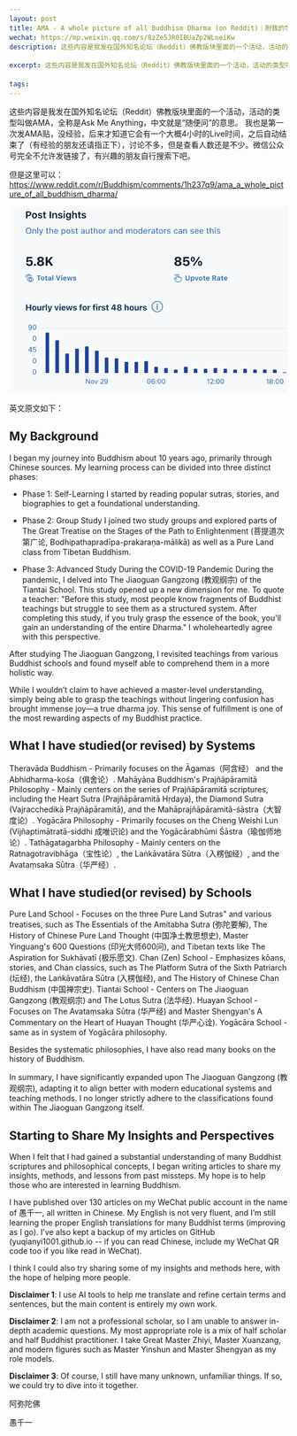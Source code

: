 ```yaml
---
layout: post
title: AMA - A whole picture of all Buddhism Dharma (on Reddit)｜附我的学佛经历
wechat: https://mp.weixin.qq.com/s/8zZe5JR0IBUaZp2WLneiKw
description: 这些内容是我发在国外知名论坛（Reddit）佛教版块里面的一个活动，活动的类型叫做AMA，全称是Ask Me Anything，中文就是“随便问”的意思。

excerpt: 这些内容是我发在国外知名论坛（Reddit）佛教版块里面的一个活动，活动的类型叫做AMA，全称是Ask Me Anything，中文就是“随便问”的意思。

tags:
---
```


这些内容是我发在国外知名论坛（Reddit）佛教版块里面的一个活动，活动的类型叫做AMA，全称是Ask Me Anything，中文就是“随便问”的意思。
我也是第一次发AMA贴，没经验，后来才知道它会有一个大概4小时的Live时间，之后自动结束了（有经验的朋友还请指正下），讨论不多，但是查看人数还是不少。微信公众号完全不允许发链接了，有兴趣的朋友自行搜索下吧。

但是这里可以：
https://www.reddit.com/r/Buddhism/comments/1h237q9/ama_a_whole_picture_of_all_buddhism_dharma/


![](../images/2024-11-29-11-06-28.png)

英文原文如下：

## My Background

I began my journey into Buddhism about 10 years ago, primarily through Chinese sources. My learning process can be divided into three distinct phases:

* Phase 1: Self-Learning I started by reading popular sutras, stories, and biographies to get a foundational understanding.

* Phase 2: Group Study I joined two study groups and explored parts of The Great Treatise on the Stages of the Path to Enlightenment (菩提道次第广论, Bodhipathapradīpa-prakaraṇa-mālikā) as well as a Pure Land class from Tibetan Buddhism.

* Phase 3: Advanced Study During the COVID-19 Pandemic During the pandemic, I delved into The Jiaoguan Gangzong (教观纲宗) of the Tiantai School. This study opened up a new dimension for me. To quote a teacher: "Before this study, most people know fragments of Buddhist teachings but struggle to see them as a structured system. After completing this study, if you truly grasp the essence of the book, you'll gain an understanding of the entire Dharma." I wholeheartedly agree with this perspective. 

After studying The Jiaoguan Gangzong, I revisited teachings from various Buddhist schools and found myself able to comprehend them in a more holistic way.

While I wouldn’t claim to have achieved a master-level understanding, simply being able to grasp the teachings without lingering confusion has brought immense joy—a true dharma joy. This sense of fulfillment is one of the most rewarding aspects of my Buddhist practice.

## What I have studied(or revised) by Systems

Theravāda Buddhism - Primarily focuses on the Āgamas（阿含经） and the Abhidharma-kośa（俱舍论）.
Mahāyāna Buddhism's
Prajñāpāramitā Philosophy - Mainly centers on the series of Prajñāpāramitā scriptures, including the Heart Sutra (Prajñāpāramitā Hṛdaya), the Diamond Sutra (Vajracchedikā Prajñāpāramitā), and the Mahāprajñāpāramitā-śāstra（大智度论）.
Yogācāra Philosophy - Primarily focuses on the Cheng Weishi Lun (Vijñaptimātratā-siddhi 成唯识论) and the Yogācārabhūmi Śāstra（瑜伽师地论）.
Tathāgatagarbha Philosophy - Mainly centers on the Ratnagotravibhāga（宝性论）, the Laṅkāvatāra Sūtra（入楞伽经）, and the Avataṃsaka Sūtra（华严经）.


## What I have studied(or revised) by Schools

Pure Land School - Focuses on the three Pure Land Sutras" and various treatises, such as The Essentials of the Amitabha Sutra (弥陀要解), The History of Chinese Pure Land Thought (中国净土教思想史), Master Yinguang's 600 Questions (印光大师600问), and Tibetan texts like The Aspiration for Sukhāvatī (极乐愿文).
Chan (Zen) School - Emphasizes kōans, stories, and Chan classics, such as The Platform Sutra of the Sixth Patriarch (坛经), the Laṅkāvatāra Sūtra (入楞伽经), and The History of Chinese Chan Buddhism (中国禅宗史).
Tiantai School - Centers on The Jiaoguan Gangzong (教观纲宗) and The Lotus Sutra (法华经).
Huayan School - Focuses on The Avataṃsaka Sūtra (华严经) and Master Shengyan's A Commentary on the Heart of Huayan Thought (华严心诠).
Yogācāra School - same as in system of Yogācāra philosophy.


Besides the systematic philosophies, I have also read many books on the history of Buddhism.

In summary, I have significantly expanded upon The Jiaoguan Gangzong (教观纲宗), adapting it to align better with modern educational systems and teaching methods. I no longer strictly adhere to the classifications found within The Jiaoguan Gangzong itself.

## Starting to Share My Insights and Perspectives

When I felt that I had gained a substantial understanding of many Buddhist scriptures and philosophical concepts, I began writing articles to share my insights, methods, and lessons from past missteps. My hope is to help those who are interested in learning Buddhism.

I have published over 130 articles on my WeChat public account in the name of 愚千一, all written in Chinese. My English is not very fluent, and I’m still learning the proper English translations for many Buddhist terms (improving as I go). I’ve also kept a backup of my articles on GitHub (yuqianyi1001.github.io -- if you can read Chinese, include my WeChat QR code too if you like read in WeChat).

I think I could also try sharing some of my insights and methods here, with the hope of helping more people.

**Disclaimer 1**: I use AI tools to help me translate and refine certain terms and sentences, but the main content is entirely my own work.

**Disclaimer 2**: I am not a professional scholar, so I am unable to answer in-depth academic questions. My most appropriate role is a mix of half scholar and half Buddhist practitioner. I take Great Master Zhiyi, Master Xuanzang, and modern figures such as Master Yinshun and Master Shengyan as my role models.

**Disclaimer 3**: Of course, I still have many unknown, unfamiliar things. If so, we could try to dive into it together.


阿弥陀佛

愚千一

